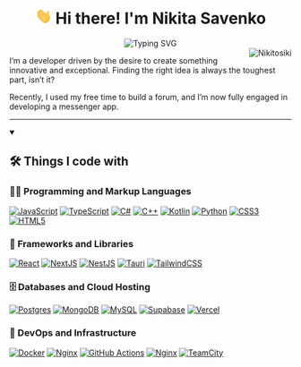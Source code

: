 <div align="center">
    <h1><img src="./assets/hi.gif" width="30px"> Hi there! I'm Nikita Savenko</h1>      
    <img height="100px" width="500px" src="https://readme-typing-svg.demolab.com?font=Fira+Code&pause=1500&color=539BF5&center=true&width=435&lines=just+a+developer+.+.+." alt="Typing SVG" />
</div>

<img align="right" src="https://github-readme-stats.vercel.app/api?username=Nikitosiki&show_icons=true\&theme=react#gh-dark-mode-only" alt="Nikitosiki" />
<div align="left">
    <p>I’m a developer driven by the desire to create something innovative and exceptional. Finding the right idea is always the toughest part, isn’t it?</p>
    <p>Recently, I used my free time to build a forum, and I’m now fully engaged in developing a messenger app.</p>
    <hr>
</div>


<details open>
  <summary><h2>🛠️ Things I code with</h2></summary>
  <!-- Some badges are from https://github.com/Ileriayo/markdown-badges -->
 
  <h3>👨‍💻 Programming and Markup Languages</h3>

  <p>
      <a href="#"><img alt="JavaScript" src="https://img.shields.io/badge/javascript-%23323330.svg?style=for-the-badge&logo=javascript&logoColor=%23F7DF1E"></a>
      <a href="#"><img alt="TypeScript" src="https://img.shields.io/badge/typescript-%23007ACC.svg?style=for-the-badge&logo=typescript&logoColor=white"></a>
      <a href="#"><img alt="C#" src="https://img.shields.io/badge/c%23-%23239120.svg?style=for-the-badge&logo=csharp&logoColor=white"></a>
      <a href="#"><img alt="C++" src="https://img.shields.io/badge/c++-%2300599C.svg?style=for-the-badge&logo=c%2B%2B&logoColor=white"></a>
      <a href="#"><img alt="Kotlin" src="https://img.shields.io/badge/kotlin-%237F52FF.svg?style=for-the-badge&logo=kotlin&logoColor=white"></a>
      <a href="#"><img alt="Python" src="https://img.shields.io/badge/python-3670A0?style=for-the-badge&logo=python&logoColor=ffdd54"></a>
      <a href="#"><img alt="CSS3" src="https://img.shields.io/badge/css3-%231572B6.svg?style=for-the-badge&logo=css3&logoColor=white"></a>
      <a href="#"><img alt="HTML5" src="https://img.shields.io/badge/html5-%23E34F26.svg?style=for-the-badge&logo=html5&logoColor=white"></a>
  </p>

  <h3>🎨 Frameworks and Libraries</h3>

  <p>
      <a href="#"><img alt="React" src="https://img.shields.io/badge/react-%2320232a.svg?style=for-the-badge&logo=react&logoColor=%2361DAFB"></a>
      <a href="#"><img alt="NextJS" src="https://img.shields.io/badge/Next-black?style=for-the-badge&logo=next.js&logoColor=white"></a>
      <a href="#"><img alt="NestJS" src="https://img.shields.io/badge/nestjs-%23E0234E.svg?style=for-the-badge&logo=nestjs&logoColor=white"></a>
      <a href="#"><img alt="Tauri" src="https://img.shields.io/badge/tauri-%2324C8DB.svg?style=for-the-badge&logo=tauri&logoColor=%23FFFFFF"></a>
      <a href="#"><img alt="TailwindCSS" src="https://img.shields.io/badge/tailwindcss-%2338B2AC.svg?style=for-the-badge&logo=tailwind-css&logoColor=white"></a>
      <!--       <a href="#"><img alt="Stripe" src="https://img.shields.io/badge/Stripe-5469d4?style=for-the-badge&logo=stripe&logoColor=ffffff"></a> -->
  </p>

  <h3>🗄️ Databases and Cloud Hosting</h3>

  <p>
      <a href="#"><img alt="Postgres" src="https://img.shields.io/badge/postgres-%23316192.svg?style=for-the-badge&logo=postgresql&logoColor=white"></a>
      <a href="#"><img alt="MongoDB" src="https://img.shields.io/badge/MongoDB-%234ea94b.svg?style=for-the-badge&logo=mongodb&logoColor=white"></a>
      <a href="#"><img alt="MySQL" src="https://img.shields.io/badge/mysql-4479A1.svg?style=for-the-badge&logo=mysql&logoColor=white"></a>
      <a href="#"><img alt="Supabase" src="https://img.shields.io/badge/Supabase-3ECF8E?style=for-the-badge&logo=supabase&logoColor=white"></a>
      <a href="#"><img alt="Vercel" src="https://img.shields.io/badge/vercel-%23000000.svg?style=for-the-badge&logo=vercel&logoColor=white"></a>
  </p>

  <h3>🔬 DevOps and Infrastructure</h3>

  <p>
      <a href="#"><img alt="Docker" src="https://img.shields.io/badge/docker-%230db7ed.svg?style=for-the-badge&logo=docker&logoColor=white"></a>
      <a href="#"><img alt="Nginx" src="https://img.shields.io/badge/nginx-%23009639.svg?style=for-the-badge&logo=nginx&logoColor=white"></a>
      <a href="#"><img alt="GitHub Actions" src="https://img.shields.io/badge/github%20actions-%232671E5.svg?style=for-the-badge&logo=githubactions&logoColor=white"></a>
      <a href="#"><img alt="Nginx" src="https://img.shields.io/badge/nginx-%23009639.svg?style=for-the-badge&logo=nginx&logoColor=white"></a>
      <a href="#"><img alt="TeamCity" src="https://img.shields.io/badge/teamcity-000000.svg?style=for-the-badge&logo=teamcity&logoColor=white"></a>
  </p>

</details>

<!--         <br/>
        <div>
            <img height="200" src="https://github-profile-summary-cards.vercel.app/api/cards/stats?username=Nikitosiki&theme=react&hide_border=true&include_all_commits=true&count_private=false&layout=compact"/>
            <img height="200" src="https://github-readme-stats.vercel.app/api/top-langs/?username=Nikitosiki&theme=react&hide_border=true&include_all_commits=true&count_private=false&layout=compact"/>
        </div> -->
 <!--  <br/>
       <img src="https://github-profile-summary-cards.vercel.app/api/cards/profile-details?username=Nikitosiki&theme=buefy"/> -->

<!--         <img height="18" src="https://komarev.com/ghpvc/?username=Nikitosiki&label=Views&color=2081c1&style=flat-square" />  
        <h4>Time in IDEs</h4>
        <a href="https://wakatime.com/@Nikitosik"><img src="https://wakatime.com/badge/user/03db0c51-52db-4ff9-a00f-0ff44c1f0d2e.svg"> <img src="https://img.shields.io/badge/(since 3th September 2023)-blue" /></a> -->

 <!--  <div align="left">
    <br/>
    <br/>
    <h1></h1>
    <strong>About me... <a href="https://dev-by-nikita.netlify.app/">https://dev-by-nikita.netlify.app</a></strong>  (In the future)
</div>
</div> -->
